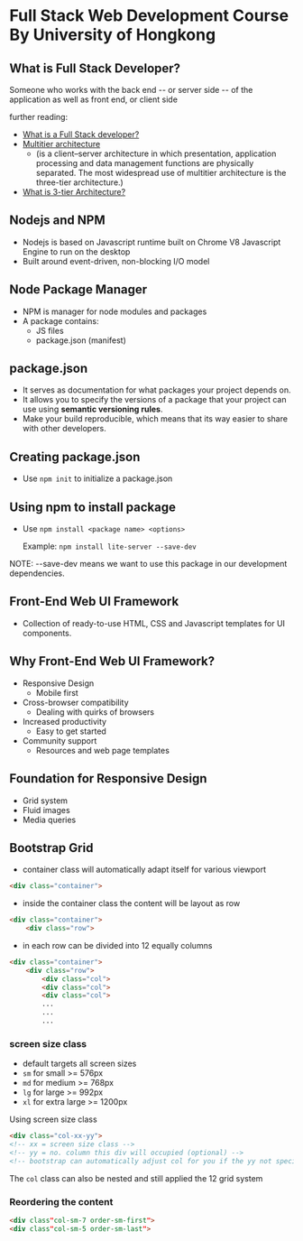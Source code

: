 # Full Stack Web Development Course By University of Hongkong

## What is Full Stack Developer?

Someone who works with the back end -- or server side -- of the application as well as front end, or client side 

further reading:

- [What is a Full Stack developer?](https://www.laurencegellert.com/2012/08/what-is-a-full-stack-developer/)
- [Multitier architecture](https://en.wikipedia.org/wiki/Multitier_architecture)
    - (is a client–server architecture in which presentation, application processing and data management functions are physically separated. The most widespread use of multitier architecture is the three-tier architecture.)
- [What is 3-tier Architecture?](http://www.tonymarston.net/php-mysql/3-tier-architecture.html)

## Nodejs and NPM
- Nodejs is based on Javascript runtime built on Chrome V8 Javascript Engine to run on the desktop
- Built around event-driven, non-blocking I/O model

## Node Package Manager
- NPM is manager for node modules and packages
- A package contains:
    - JS files
    - package.json (manifest)

## package.json
- It serves as documentation for what packages your project depends on.
- It allows you to specify the versions of a package that your project can use using **semantic versioning rules**.
- Make your build reproducible, which means that its way easier to share with other developers.

## Creating package.json
- Use `npm init` to initialize a package.json

## Using npm to install package
- Use `npm install <package name> <options>`

    Example:
    `npm install lite-server --save-dev`

NOTE: --save-dev means we want to use this package in our development dependencies.

## Front-End Web UI Framework
- Collection of ready-to-use HTML, CSS and Javascript templates for UI components.

## Why  Front-End Web UI Framework?
- Responsive Design
    - Mobile first
- Cross-browser compatibility
    - Dealing with quirks of browsers
- Increased productivity
    - Easy to get started
- Community support
    - Resources and web page templates

## Foundation for Responsive Design
- Grid system
- Fluid images
- Media queries

## Bootstrap Grid
- container class will automatically adapt itself for various viewport
```html
<div class="container">
```
- inside the container class the content will be layout as row
```html
<div class="container">
    <div class="row">
```
- in each row can be divided into 12 equally columns
```html
<div class="container">
    <div class="row">
        <div class="col">
        <div class="col">
        <div class="col">
        ...
        ...
        ...
```

### screen size class
- default targets all screen sizes
- `sm` for small >= 576px
- `md` for medium >= 768px
- `lg` for large >= 992px
- `xl` for extra large >= 1200px

Using screen size class
```html
<div class="col-xx-yy">
<!-- xx = screen size class -->
<!-- yy = no. column this div will occupied (optional) --> 
<!-- bootstrap can automatically adjust col for you if the yy not specified --> 
```

The `col` class can also be nested and still applied the 12 grid system

### Reordering the content

```html
<div class"col-sm-7 order-sm-first">
<div class"col-sm-5 order-sm-last">
```
